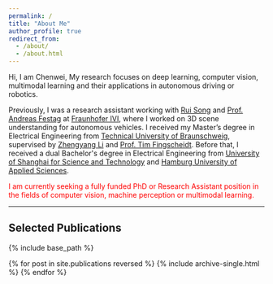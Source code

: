 ```yaml
---
permalink: /
title: "About Me"
author_profile: true
redirect_from: 
  - /about/
  - /about.html
---
```

Hi, I am Chenwei, My research focuses on deep learning, computer vision, multimodal learning and their applications in autonomous driving or robotics. 

Previously, I was a research assistant working with [Rui Song](https://rruisong.github.io/) and [Prof. Andreas Festag](https://www.thi.de/personen/prof-dr-andreas-festag/) at [Fraunhofer IVI](https://www.ivi.fraunhofer.de/), where I worked on 3D scene understanding for autonomous vehicles. I received my Master’s degree in Electrical Engineering from [Technical University of Braunschweig](https://www.tu-braunschweig.de/en/), supervised by [Zhengyang Li](https://www.tu-braunschweig.de/en/ifn/institute/dept/sv/li) and [Prof. Tim Fingscheidt](https://www.tu-braunschweig.de/en/ifn/institute/team/sv/fingscheidt). Before that, I received a dual Bachelor's degree in Electrical Engineering from [University of Shanghai for Science and Technology](https://en.usst.edu.cn/) and [Hamburg University of Applied Sciences](https://www.haw-hamburg.de/en/).



<span style="color:red"> I am currently seeking a fully funded PhD or Research Assistant position in the fields of computer vision, machine perception or multimodal learning. </span>

---

## Selected Publications

{% include base_path %}

{% for post in site.publications reversed %}
  {% include archive-single.html %}
{% endfor %}



